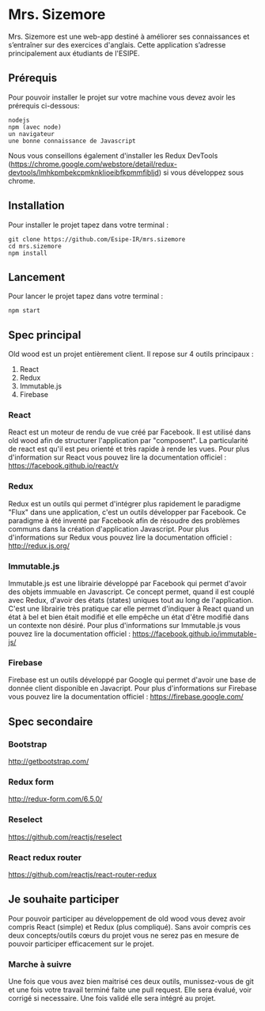 # Mrs. Sizemore

Mrs. Sizemore est une web-app destiné à améliorer ses connaissances et s’entraîner sur des exercices d'anglais. Cette application s’adresse principalement aux étudiants de l'ESIPE.

## Prérequis
Pour pouvoir installer le projet sur votre machine vous devez avoir les prérequis ci-dessous:

    nodejs
    npm (avec node)
    un navigateur
    une bonne connaissance de Javascript

Nous vous conseillons également d'installer les Redux DevTools (https://chrome.google.com/webstore/detail/redux-devtools/lmhkpmbekcpmknklioeibfkpmmfibljd) si vous développez sous chrome.

## Installation
Pour installer le projet tapez dans votre terminal :

    git clone https://github.com/Esipe-IR/mrs.sizemore
    cd mrs.sizemore
    npm install

## Lancement
Pour lancer le projet tapez dans votre terminal :

    npm start

## Spec principal
Old wood est un projet entièrement client. Il repose sur 4 outils principaux :

 1. React
 2. Redux
 3. Immutable.js
 4. Firebase

### React
React est un moteur de rendu de vue créé par Facebook. Il est utilisé dans old wood afin de structurer l'application par "composent". La particularité de react est qu'il est peu orienté et très rapide à rende les vues. Pour plus d'information sur React vous pouvez lire la documentation officiel : https://facebook.github.io/react/v

### Redux
Redux est un outils qui permet d'intégrer plus rapidement le paradigme "Flux" dans une application, c'est un outils développer par Facebook. Ce paradigme à été inventé par Facebook afin de résoudre des problèmes communs dans la création d'application Javascript. Pour plus d'informations sur Redux vous pouvez lire la documentation officiel : http://redux.js.org/

### Immutable.js
Immutable.js est une librairie développé par Facebook qui permet d'avoir des objets immuable en Javascript. Ce concept permet, quand il est couplé avec Redux, d'avoir des états (states) uniques tout au long de l'application. C'est une librairie très pratique car elle permet d'indiquer à React quand un état à bel et bien était modifié et elle empêche un état d'être modifié dans un contexte non désiré. Pour plus d'informations sur Immutable.js vous pouvez lire la documentation officiel : https://facebook.github.io/immutable-js/

### Firebase
Firebase est un outils développé par Google qui permet d'avoir une base de donnée client disponible en Javacript. Pour plus d'informations sur Firebase vous pouvez lire la documentation officiel : https://firebase.google.com/

## Spec secondaire
### Bootstrap
http://getbootstrap.com/

### Redux form
http://redux-form.com/6.5.0/

### Reselect
https://github.com/reactjs/reselect

### React redux router
https://github.com/reactjs/react-router-redux

## Je souhaite participer 
Pour pouvoir participer au développement de old wood vous devez avoir compris React (simple) et Redux (plus compliqué). Sans avoir compris ces deux concepts/outils cœurs du projet vous ne serez pas en mesure de pouvoir participer efficacement sur le projet.

### Marche à suivre
Une fois que vous avez bien maitrisé ces deux outils, munissez-vous de git et une fois votre travail terminé faite une pull request. Elle sera évalué, voir corrigé si necessaire. Une fois validé elle sera intégré au projet.
